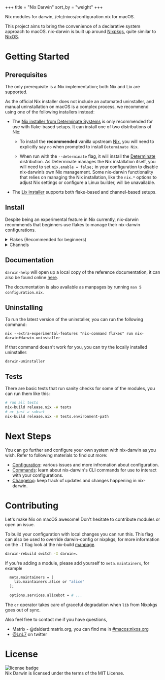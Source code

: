 +++
title = "Nix Darwin"
sort_by = "weight"
+++

Nix modules for darwin, /etc/nixos/configuration.nix for macOS.

This project aims to bring the convenience of a declarative system approach to macOS. nix-darwin is built up around [Nixpkgs](https://github.com/NixOS/nixpkgs), quite similar to [NixOS](https://nixos.org/).

# Getting Started

## Prerequisites

The only prerequisite is a Nix implementation; both Nix and Lix are supported.

As the official Nix installer does not include an automated uninstaller, and manual uninstallation on macOS is a complex process, we recommend using one of the following installers instead:

- The [Nix installer from Determinate Systems](https://github.com/DeterminateSystems/nix-installer?tab=readme-ov-file#determinate-nix-installer) is only recommended for use with flake-based setups.
  It can install one of two distributions of Nix:

  - To install the **recommended** vanilla upstream [Nix](https://nixos.org), you will need to explicitly say `no` when prompted to install `Determinate Nix`.

  - When run with the `--determinate` flag, it will install the [Determinate](https://docs.determinate.systems/) distribution.
    As Determinate manages the Nix installation itself, you will need to set `nix.enable = false;` in your configuration to disable nix-darwin’s own Nix management.
    Some nix-darwin functionality that relies on managing the Nix installation, like the `nix.*` options to adjust Nix settings or configure a Linux builder, will be unavailable.

- The [Lix installer](https://lix.systems/install/#on-any-other-linuxmacos-system) supports both flake-based and channel-based setups.

## Install

Despite being an experimental feature in Nix currently, nix-darwin recommends that beginners use flakes to manage their nix-darwin configurations.

<details>
<summary>Flakes (Recommended for beginners)</summary>

### Step 1. Creating `flake.nix`

<details>
<summary>Getting started from scratch</summary>
<p></p>

If you don't have an existing `configuration.nix`, you can run the following commands to generate a basic `flake.nix` inside `/etc/nix-darwin`:

```bash
sudo mkdir -p /etc/nix-darwin
sudo chown $(id -nu):$(id -ng) /etc/nix-darwin
cd /etc/nix-darwin

# To use Nixpkgs unstable:
nix flake init -t github:nix-darwin/darwinpkgs/master
# To use Nixpkgs 24.11:
nix flake init -t github:nix-darwin/darwinpkgs/nix-darwin-24.11

sed -i '' "s/simple/$(scutil --get LocalHostName)/" flake.nix
```

Make sure to change `nixpkgs.hostPlatform` to `aarch64-darwin` if you are using Apple Silicon.

</details>

<details>
<summary>Migrating from an existing configuration.nix</summary>
<p></p>

Add the following to `flake.nix` in the same folder as `configuration.nix`:

```nix
{
  description = "John's darwin system";

  inputs = {
    # Use `github:NixOS/nixpkgs/nixpkgs-24.11-darwin` to use Nixpkgs 24.11.
    nixpkgs.url = "github:NixOS/nixpkgs/nixpkgs-unstable";
    # Use `github:nix-darwin/darwinpkgs/nix-darwin-24.11` to use Nixpkgs 24.11.
    nix-darwin.url = "github:nix-darwin/darwinpkgs/master";
    nix-darwin.inputs.nixpkgs.follows = "nixpkgs";
  };

  outputs = inputs@{ self, nix-darwin, nixpkgs }: {
    darwinConfigurations."Johns-MacBook" = nix-darwin.lib.darwinSystem {
      modules = [ ./configuration.nix ];
    };
  };
}
```

Make sure to replace `Johns-MacBook` with your hostname which you can find by running `scutil --get LocalHostName`.

Make sure to set `nixpkgs.hostPlatform` in your `configuration.nix` to either `x86_64-darwin` (Intel) or `aarch64-darwin` (Apple Silicon).

</details>

### Step 2. Installing `nix-darwin`

Unlike NixOS, `nix-darwin` does not have an installer, you can just run `darwin-rebuild switch` to install nix-darwin. As `darwin-rebuild` won't be installed in your `PATH` yet, you can use the following command:

```bash
# To use Nixpkgs unstable:
nix run github:nix-darwin/darwinpkgs/master#darwin-rebuild -- switch
# To use Nixpkgs 24.11:
nix run github:nix-darwin/darwinpkgs/nix-darwin-24.11#darwin-rebuild -- switch
```

### Step 3. Using `nix-darwin`

After installing, you can run `darwin-rebuild` to apply changes to your system:

```bash
darwin-rebuild switch
```

#### Using flake inputs

Inputs from the flake can also be passed into `darwinSystem`. These inputs are then
accessible as an argument `inputs`, similar to `pkgs` and `lib`, inside the configuration.

```nix
# in flake.nix
nix-darwin.lib.darwinSystem {
  modules = [ ./configuration.nix ];
  specialArgs = { inherit inputs; };
}
```

```nix
# in configuration.nix
{ pkgs, lib, inputs }:
# inputs.self, inputs.nix-darwin, and inputs.nixpkgs can be accessed here
```

</details>

<details>
<summary>Channels</summary>

### Step 1. Creating `configuration.nix`

Copy the [simple](./modules/examples/simple.nix) example to `/etc/nix-darwin/configuration.nix`.

### Step 2. Adding `nix-darwin` channel

```bash
# If you use Nixpkgs unstable (the default):
sudo nix-channel --add https://github.com/nix-darwin/darwinpkgs/archive/master.tar.gz darwin
# If you use Nixpkgs 24.11:
sudo nix-channel --add https://github.com/nix-darwin/darwinpkgs/archive/nix-darwin-24.11.tar.gz darwin

sudo nix-channel --update
```

### Step 3. Installing `nix-darwin`

To install `nix-darwin`, you can just run `darwin-rebuild switch` to install nix-darwin. As `darwin-rebuild` won't be installed in your `PATH` yet, you can use the following command:

```bash
nix-build '<darwin>' -A darwin-rebuild
./result/bin/darwin-rebuild switch -I darwin-config=/etc/nix-darwin/configuration.nix
```

### Step 4. Using `nix-darwin`

After installing, you can run `darwin-rebuild` to apply changes to your system:

```bash
darwin-rebuild switch
```

### Step 5. Updating `nix-darwin`

You can update Nixpkgs and `nix-darwin` using the following command:

```bash
sudo nix-channel --update
```

</details>

## Documentation

`darwin-help` will open up a local copy of the reference documentation, it can also be found online [here](https://nix-darwin.org/manual/stable).

The documentation is also available as manpages by running `man 5 configuration.nix`.

## Uninstalling

To run the latest version of the uninstaller, you can run the following command:

```
nix --extra-experimental-features "nix-command flakes" run nix-darwin#darwin-uninstaller
```

If that command doesn't work for you, you can try the locally installed uninstaller:

```
darwin-uninstaller
```

## Tests

There are basic tests that run sanity checks for some of the modules,
you can run them like this:

```bash
# run all tests
nix-build release.nix -A tests
# or just a subset
nix-build release.nix -A tests.environment-path
```

# Next Steps

You can go further and configure your own system with nix-darwin as you wish. Refer to following materials to find out more:

- [Configuration](@/configuration.md): various issues and more infromation about configuration.
- [Commands](@/commands.md): learn about nix-darwin's CLI commands for use to interact with your configurations.
- [Changelog](@/changelog.md): keep track of updates and changes happening in nix-darwin.

# Contributing

Let's make Nix on macOS awesome! Don't hesitate to contribute modules or open an issue.

To build your configuration with local changes you can run this. This
flag can also be used to override darwin-config or nixpkgs, for more
information on the `-I` flag look at the nix-build [manpage](https://nixos.org/manual/nix/stable/command-ref/nix-build.html).

```bash
darwin-rebuild switch -I darwin=.
```

If you're adding a module, please add yourself to `meta.maintainers`, for example

```nix
  meta.maintainers = [
    lib.maintainers.alice or "alice"
  ];

  options.services.alicebot = # ...
```

The `or` operator takes care of graceful degradation when `lib` from Nixpkgs
goes out of sync.

Also feel free to contact me if you have questions,

- Matrix - @daiderd:matrix.org, you can find me in [#macos:nixos.org](https://matrix.to/#/#macos:nixos.org)
- [@LnL7](https://x.com/LnL7) on twitter

# License

<span><img src="https://img.shields.io/badge/license-MIT-blue?style=flat-square" alt="license badge"/></span>
<br>
Nix Darwin is licensed under the terms of the MIT License.
